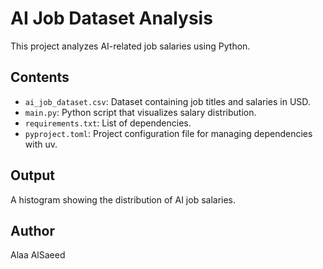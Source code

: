 # AI Job Dataset Analysis

This project analyzes AI-related job salaries using Python.

## Contents
- `ai_job_dataset.csv`: Dataset containing job titles and salaries in USD.
- `main.py`: Python script that visualizes salary distribution.
- `requirements.txt`: List of dependencies.
- `pyproject.toml`: Project configuration file for managing dependencies with uv.

## Output
A histogram showing the distribution of AI job salaries.

## Author
Alaa AlSaeed
